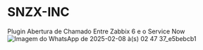 #  SNZX-INC 
Plugin Abertura de Chamado Entre Zabbix 6 e o Service Now
![Imagem do WhatsApp de 2025-02-08 à(s) 02 47 37_e5bebcb1](https://github.com/user-attachments/assets/85ab11a5-aef7-4466-a618-8c332d8d016b)
